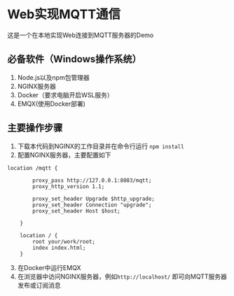 # Web实现MQTT通信
这是一个在本地实现Web连接到MQTT服务器的Demo

## 必备软件（Windows操作系统）
1. Node.js以及npm包管理器
2. NGINX服务器
3. Docker（要求电脑开启WSL服务）
4. EMQX(使用Docker部署)

## 主要操作步骤
1. 下载本代码到NGINX的工作目录并在命令行运行
```npm install```
2. 配置NGINX服务器，主要配置如下
``` 
location /mqtt {

        proxy_pass http://127.0.0.1:8083/mqtt;
        proxy_http_version 1.1;

        proxy_set_header Upgrade $http_upgrade;
        proxy_set_header Connection "upgrade";
        proxy_set_header Host $host;

    }

    location / {
        root your/work/root;   
        index index.html;
    }
```
3. 在Docker中运行EMQX
4. 在浏览器中访问NGINX服务器，例如```http://localhost/``` 即可向MQTT服务器发布或订阅消息

